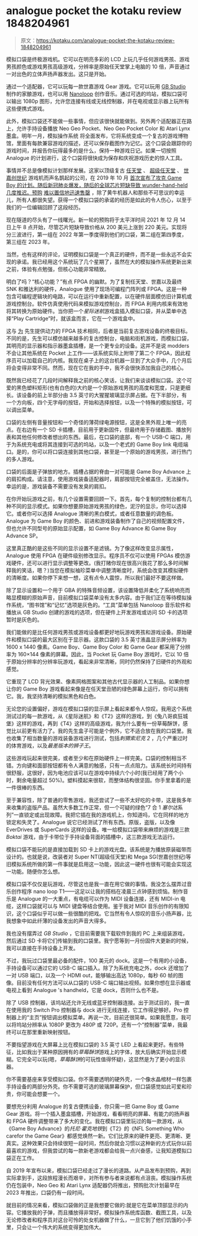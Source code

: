 # analogue pocket the kotaku review 1848204961

> 原文：<https://kotaku.com/analogue-pocket-the-kotaku-review-1848204961>

模拟口袋是终极游戏机。它可以在明亮多彩的 LCD 上玩几乎任何游戏男孩、游戏男孩颜色或游戏男孩高级游戏，分辨率是原始任天堂掌上电脑的 10 倍，声音通过一对出色的立体声扬声器发出。这只是开始。

通过一个适配器，它可以玩每一款世嘉游戏 Gear 游戏。它可以玩用 [GB Studio](https://www.gbstudio.dev/) 制作的家酿游戏，也可以用 [Nanoloop](https://www.nanoloop.com/) 创作音乐。通过可选的坞站，模拟口袋可以输出 1080p 图形，允许您连接有线或无线控制器，并在电视或显示器上玩所有这些便携式游戏。



此外，模拟口袋还不能做一些事情，但应该很快就能做到。另外两个适配器正在路上，允许手持设备播放 Neo Geo Pocket、Neo Geo Pocket Color 和 Atari Lynx 墨盒。明年一月，模拟操作系统 将全面发布，它将系统变成一个复古的游戏博物馆，里面有每款兼容游戏的描述，还可以保存截图作为记忆。这个口袋会跟踪你的游戏时间，并报告你玩得最多的是什么，保持一种游戏日记。如果一切按照 Analogue 的计划进行，这个口袋将很快成为保存和庆祝游戏历史的惊人工具。

事情并不总是像模拟计划那样发展。这家以顶级复古 [任天堂](https://kotaku.com/whether-you-have-40-or-450-theres-an-hdmi-nes-for-yo-1795936820) 、 [超级任天堂](https://kotaku.com/new-very-nice-snes-console-was-made-with-a-record-labe-1830832600) 、 [世嘉创世纪](https://kotaku.com/mega-sg-is-an-amazing-hdmi-sega-genesis-for-the-hardcor-1833582326) 游戏机而声名鹊起的公司，在 2019 年 10 月 [首次宣布了攻克 Game Boy 的计划。随后新冠肺炎爆发，随后的全球芯片短缺导致 wunder-hand-held 几度推迟。预购](https://kotaku.com/the-best-retro-console-creators-are-making-a-game-boy-1839095069?rev=1639372948083) [难以置信地迅速售罄](https://kotaku.com/analogue-pocket-preorders-sell-out-immediately-leaving-1844596130) ，除了黄牛机器人和那些不可思议的幸运儿，所有人都很失望。获得一个模拟口袋的承诺的经历是如此的令人伤心，以至于我们的一位编辑回顾了这段经历。

现在隧道的尽头有了一线曙光。新一轮的预购将于太平洋时间 2021 年 12 月 14 日上午 8 点开始，尽管芯片短缺导致价格从 200 美元上涨到 220 美元。实现将分三波进行，第一组在 2022 年第一季度得到他们的口袋，第二组在第四季度，第三组在 2023 年。



当然，也有这样的评论，证明模拟口袋是一个真正的硬件，而不是一些永远不会实现的承诺。我已经用这个系统玩了几个星期了，虽然在大的模拟操作系统更新出来之前，体验有点勉强，但核心功能非常精致。

明白了吗？“核心功能？”有点 FPGA 的幽默。为了复制任天堂、世嘉以及最终 SNK 和雅达利的硬件，Analogue 使用了现场可编程门阵列或 FPGA。这是一种包含可编程逻辑块的电路，可以在运行中重新配置，以在硬件层面模仿旧计算机或游戏控制台。软件仿真使用代码来模拟游戏控制台，而 FPGA 利用内核来有效地将其转换为原始硬件。当你把一个*星际迷航*游戏盒插入模拟口袋，并从菜单中选择“Play Cartridge”时，就该盒而言，它在一个游戏盒中。

这与 [为](https://kotaku.com/and-now-the-ultimate-retro-gaming-device-1847608362) 先生提供动力的 FPGA 技术相同，后者是当前复古游戏设备的终极目标。不同的是，先生可以模仿越来越多的复古控制台，电脑和街机游戏，而模拟口袋，其明亮的显示器和指示器墨盒插槽，是一个更专业的设备。这并不是说 modders 不会让其他系统在 Pocket 上工作——该系统实际上附带了第二个 FPGA，因此程序员可以加载自己的内核。我现在桌子上的这台机器一旦到了大众手中，几个月后将会变得非常不同。然而，现在它在我的手中，我不会很快添加我自己的核心。



既然我已经花了几段时间解释我之前的核心笑话，让我们来谈谈模拟口袋。这个可爱的黑色塑料矩形(也有白色的)大约是一个原始游戏男孩的高度和宽度，只是更细长。该设备的前上半部分由 3.5 英寸的大猩猩玻璃显示屏占据。在下半部分，有一个方向板，四个无字母的按钮，开始和选择按钮，以及一个特殊的模拟按钮，可以调出菜单。

口袋的左侧有音量按钮和一个奇怪的薄荷绿电源按钮，这是全黑外观上唯一的亮点。在右边有一个 SD 卡插槽，目前用于更新固件，但最终用于存储截图、播放列表和其他任何修改者想出的东西。最后，在口袋的底部，有一个 USB-C 端口，用于为系统充电或将其连接到可选的坞站，以及一个老式的 Game Boy link 电缆端口。是的，你可以将口袋连接到其他口袋，甚至是一个原始的游戏男孩，进行热门的多人游戏。

口袋的后面是子弹放的地方。插槽占据的脊由一对可能是 Game Boy Advance 上的肩扣构成。请注意，使用游戏装备适配器时，肩部按钮完全被盖住，无法操作。幸运的是，游戏装备不需要没有发臭的肩扣。



在你开始玩游戏之前，有几个设置需要回顾一下。首先，每个复制的控制台都有几种不同的显示模式。如果你想要原始游戏男孩的绿色，泥泞的显示，你可以选择它。或者你可以选择 Analogue 清晰的黑白模式，或者任意数量的调色板。Analogue 为 Game Boy 的颜色、前进和游戏装备制作了自己的视频配置文件，但也允许不同型号的原始显示配置，如 Game Boy Advance 和 Game Boy Advance SP。

这里真正酷的是这些不同的显示设置不是滤镜。为了像这样改变显示属性，Analogue 使用 FPGA 在硬件级别修改显示。程序员不仅可以使用 FPGAs 模仿游戏硬件，还可以进行显示调整等更改。(我打赌你现在很高兴我花了那么多时间解释我的笑话，嗯？)当您在模拟袖珍菜单中调整清晰度时，系统会改变其模拟硬件的清晰度。如果你停下来想一想，这有点令人震惊，所以我们最好不要这样做。



除了显示设置和一个用于 GBA 的特殊音频设置，该设置降低并柔化了系统响亮而略显模糊的原始声音，目前模拟口袋菜单没有太多内容。由于我们正在等待模拟操作系统，“图书馆”和“记忆”选项是灰色的。“工具”菜单包括 Nanoloop 音乐软件和播放从 GB Studio 创建的游戏的选项，但在硬件上开发游戏或访问 SD 卡的选项暂时是灰色的。

我们能做的是比任何游戏男孩或游戏设备都更好地玩游戏男孩和游戏设备。原始硬件和模拟口袋的最大区别在于显示器。这款口袋的 3.5 英寸液晶显示屏分辨率为 1600 x 1440 像素。Game Boy、Game Boy Color 和 Game Gear 都采用了分辨率为 160×144 像素的屏幕。因此，当 Pocket 玩 Game Boy 游戏时，它以 10 倍于原始分辨率的分辨率玩游戏，看起来非常清晰，同时仍然保持了旧硬件的外观和感觉。

它重现了 LCD 背光效果、像素网格图案和其他古代显示器的人工制品。如果你想让你的 Game Boy 游戏看起来像是在任天堂丑陋的绿色屏幕上运行，你可以拥有它。我，我坚持清晰的模拟黑色和白色。



无论您的设置偏好，游戏在模拟口袋的显示屏上看起来都令人惊叹。我用这个系统测试过的每一款游戏，从《星际迷航》和《T2》这样的游戏，到《兔八哥疯狂城堡》这样的游戏，再到《T4》这样的高级游戏，我为什么要有一份草莓酥饼，感觉比以前更有活力了。我的先生盒子可能是个例外，它不适合放在我的口袋里。我也收集了相当数量的游戏装备游戏进行测试，包括*刺猬索尼克 2* ，几个严重过时的体育游戏，以及*最差版本的狮子王*。

这些游戏玩起来很完美，或者至少和在原始硬件上一样完美。口袋的控制相当不错。方向键和面部按钮都有令人满意的触感，只有一点点阻力。该系统长时间持有很舒服，这很好，因为电池应该可以在游戏中持续六个小时(我已经用了两个小时，剩余电量超过 50%)。塑料摸起来很软，而整体结构很坚固。你手里拿着的是一件很棒的东西。



至于兼容性，除了普通的零售游戏，我还尝试了一些不太好吃的卡带，这是我多年来收集的盗版产品。虽然大多数工作正常，但一个可疑的绿色“7 合 1 *塞尔达*系列”一直锁定或出现故障。我把它插在我的游戏机上，你知道吗，它在同样的地方锁定和失灵了。Analogue 说它已经测试了所有东西。原版，盗版，以及像 EverDrives 或 SuperCards 这样的设备。唯一给模拟口袋带来麻烦的游戏是三款 *Boktai* 游戏，由于卡带位于手持设备背面的插槽中，这三款游戏无法运行。

模拟口袋不能玩的是直接加载到 SD 卡上的游戏光盘。该系统是为播放原装磁带而设计的。也就是说，改装者对 Super NT(超级任天堂)和 Mega SG(世嘉创世纪)等旧模拟系统所做的第一件事就是启用这一功能，因此这一硬件也很有可能会实现这一功能。随便你怎么想。

模拟口袋不仅仅是玩游戏，尽管这也是我一直在用它做的事情。我没怎么摆弄过音乐创作程序 nano loop T1——这足以让我的搭档在凌晨三点钟感到烦恼。制作音乐是 Analogue 的一大重点，有电缆可以作为 MIDI 设备连接，还有 MIDI-in 电缆，这样口袋就可以与 MIDI 键盘等结合使用。鉴于我对 MIDI 音乐创作的有限知识，这个口袋似乎可以做一些很酷的把戏。它当然有令人惊叹的音乐小扬声器，比我想象中如此纤薄的设备发出的声音大得多。



我也没有摆弄过 *GB Studio* ，它目前需要我下载软件到我的 PC 上来组装游戏，然后通过 SD 卡将它们传输到我的口袋里。我宁愿等到一月份固件大更新的时候，我可以直接在手持设备上开发。

不过，我玩过口袋里最必备的配件，100 美元的 dock。这是一个有用的小设备，手持设备可以通过它的 USB-C 端口插入。除了为系统充电之外，dock 还增加了一对 USB 端口，以及一个 HDMI out，能够输出高达 1080p，每秒 60 帧的图像。目前没有任何方法可以从口袋的 USB-C 端口输出视频。如果你想在显示器或电视上看到 Analogue 's handheld，它是 dock，否则什么也不是。

除了 USB 控制器，该坞站还允许无线或蓝牙控制器连接。出于测试目的，我一直在使用我的 Switch Pro 控制器与 dock 进行无线连接，它工作得足够好。Pro 控制器上的“主页”按钮调出模拟菜单。再说一次，目前还很简单。如果我愿意，我可以将坞站分辨率从 1080P 更改为 480P 或 720P。还有一个“控制器”菜单，我最终可以在那里重新映射按钮。



不要指望游戏在大屏幕上比在模拟口袋的 3.5 英寸 LED 上看起来更好。有些特征，比如我出于某种原因拥有的*草莓酥饼*游戏上的字体，放大后确实开始显示模糊。它完全可以玩(嗯，*草莓酥饼*的可玩性值得怀疑)，这显然是为了更小的显示器。

你不需要基座来享受模拟口袋。你不需要透明的硬外壳，一个像水晶棺材一样包裹手持设备的两部分外壳。你不需要可选的玻璃屏幕保护，但口袋感觉如此可爱和珍贵，你可能会想要一个。



要想充分利用 Analogue 的复古便携设备，你只需一把 Game Boy 或 Game Gear 游戏。将一个插入墨盒插槽，开始游戏，看看明亮的屏幕、有能力的扬声器和 FPGA 硬件调整带来了多大的变化。我在模拟口袋里玩过的每一款游戏，从《Game Boy Advance》的*托尼·霍克地铁*到《T2》的《NFL Something Who carefor the Game Gear》都感觉焕然一新。它们比原来的硬件更亮、更清晰、更真实。这种效果只会持续很短一段时间，然后你就会习惯以这种新的方式玩你以前最喜欢的游戏，但我尝试的每一款新老游戏都会给我一点兴奋感，让我知道模拟口袋正在工作。

自 2019 年宣布以来，模拟口袋已经走过了漫长的道路。从产品发布到预购，再到实际拿到手，这段旅程漫长而艰辛，对所有参与者来说都有点沮丧。模拟操作系统仍在包装中，Neo Geo 和 Atari Lynx 适配器仍将推出，预购批次计划最早在 2023 年推出，口袋仍有一段时间。

就目前的情况来看，模拟口袋做的正是我想要它做的:就是它在菜单顶部显示的内容。它播放我的子弹，而且播放得非常好。模拟操作系统库函数、截图工具，以及无论修改者和程序员对这台可怜的处女机器做了什么，一旦它到了他们饥饿的小手里，只会让一个伟大的系统变得更加伟大。

